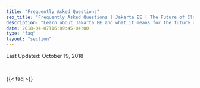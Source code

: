 ```yaml
---
title: "Frequently Asked Questions"
seo_title: "Frequently Asked Questions | Jakarta EE | The Future of Cloud Native Java"
description: "Learn about Jakarta EE and what it means for the future of open source, cloud native enterprise Java."
date: 2018-04-07T16:09:45-04:00
type: "faq"
layout: "section"
---
```

  
Last Updated: October 19, 2018

<br/>

{{< faq >}}